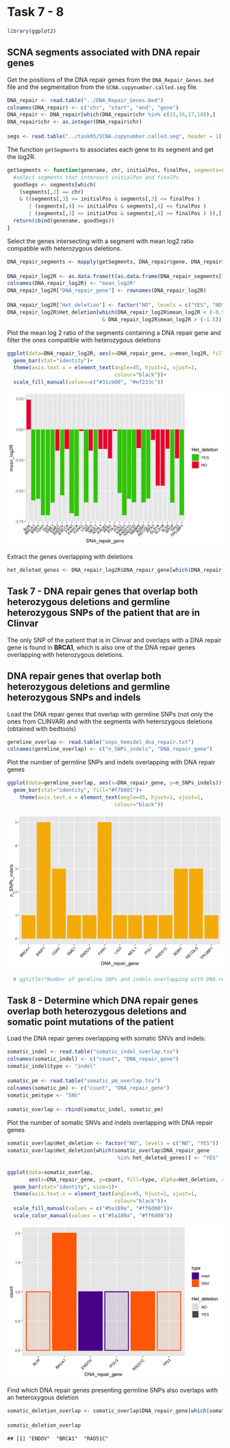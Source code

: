 Task 7 - 8
================

``` r
library(ggplot2)
```

## SCNA segments associated with DNA repair genes

Get the positions of the DNA repair genes from the
`DNA_Repair_Genes.bed` file and the segmentation from the
`SCNA.copynumber.called.seg` file.

``` r
DNA_repair <- read.table("../DNA_Repair_Genes.bed")
colnames(DNA_repair) <- c("chr", "start", "end", "gene")
DNA_repair <- DNA_repair[which(DNA_repair$chr %in% c(15,16,17,18)),]
DNA_repair$chr <- as.integer(DNA_repair$chr)

segs <- read.table("../task05/SCNA.copynumber.called.seg", header = 1)
```

The function `getSegments` to associates each gene to its segment and
get the log2R.

``` r
getSegments <- function(genename, chr, initialPos, finalPos, segments=segs){
  #select segments that intersect initialPos and finalPs
  goodSegs <- segments[which(
    (segments[,2] == chr)
    & ((segments[,3] >= initialPos & segments[,3] <= finalPos )
       | (segments[,4] >= initialPos & segments[,4] <= finalPos )
       | (segments[,3] <= initialPos & segments[,4] >= finalPos ) )),]
  return(cbind(genename, goodSegs))
}
```

Select the genes intersecting with a segment with mean log2 ratio
compatible with heterozygous deletions.

``` r
DNA_repair_segments <- mapply(getSegments, DNA_repair$gene, DNA_repair$chr, DNA_repair$start, DNA_repair$end)

DNA_repair_log2R <- as.data.frame(t(as.data.frame(DNA_repair_segments[7,])))
colnames(DNA_repair_log2R) <- "mean_log2R"
DNA_repair_log2R["DNA_repair_gene"] <- rownames(DNA_repair_log2R)

DNA_repair_log2R["Het_deletion"] <- factor("NO", levels = c("YES", "NO"))
DNA_repair_log2R$Het_deletion[which(DNA_repair_log2R$mean_log2R < (-0.5)
                               & DNA_repair_log2R$mean_log2R > (-1.5))] <- "YES"
```

Plot the mean log 2 ratio of the segments containing a DNA repair gene
and filter the ones compatible with heterozygous deletions

``` r
ggplot(data=DNA_repair_log2R, aes(x=DNA_repair_gene, y=mean_log2R, fill=Het_deletion))+
  geom_bar(stat="identity")+
  theme(axis.text.x = element_text(angle=45, hjust=1, vjust=1, 
                                   colour="black"))+
  scale_fill_manual(values=c("#31cb00", "#ef233c"))
```

![](task07_08_files/figure-gfm/SCNA_DNARepairGenes-1.png)<!-- -->

Extract the genes overlapping with deletions

``` r
het_deleted_genes <- DNA_repair_log2R$DNA_repair_gene[which(DNA_repair_log2R$Het_deletion=="YES")]
```

## Task 7 - DNA repair genes that overlap both heterozygous deletions and germline heterozygous SNPs of the patient that are in Clinvar

The only SNP of the patient that is in Clinvar and overlaps with a DNA
repair gene is found in **BRCA1**, which is also one of the DNA repair
genes overlapping with heterozygous deletions.

## DNA repair genes that overlap both heterozygous deletions and germline heterozygous SNPs and indels

Load the DNA repair genes that overlap with germline SNPs (not only the
ones from CLINVAR) and with the segments with heterozygous deletions
(obtained with bedtools)

``` r
germline_overlap <- read.table("snps_hemidel_dna_repair.txt")
colnames(germline_overlap) <- c("n_SNPs_indels", "DNA_repair_gene")
```

Plot the number of germline SNPs and indels overlapping with DNA repair
genes

``` r
ggplot(data=germline_overlap, aes(x=DNA_repair_gene, y=n_SNPs_indels))+
  geom_bar(stat="identity", fill="#f7b801")+
    theme(axis.text.x = element_text(angle=45, hjust=1, vjust=1, 
                                   colour="black"))
```

![](task07_08_files/figure-gfm/germline_overlap-1.png)<!-- -->

``` r
  # ggtitle("Number of germline SNPs and indels overlapping with DNA repair genes")
```

## Task 8 - Determine which DNA repair genes overlap both heterozygous deletions and somatic point mutations of the patient

Load the DNA repair genes overlapping with somatic SNVs and indels:

``` r
somatic_indel <- read.table("somatic_indel_overlap.tsv")
colnames(somatic_indel) <- c("count", "DNA_repair_gene")
somatic_indel$type <- "indel"

somatic_pm <- read.table("somatic_pm_overlap.tsv")
colnames(somatic_pm) <- c("count", "DNA_repair_gene")
somatic_pm$type <- "SNV"

somatic_overlap <- rbind(somatic_indel, somatic_pm)
```

Plot the number of somatic SNVs and indels overlapping with DNA repair
genes

``` r
somatic_overlap$Het_deletion <- factor("NO", levels = c("NO", "YES"))
somatic_overlap$Het_deletion[which(somatic_overlap$DNA_repair_gene 
                                    %in% het_deleted_genes)] <- "YES"

ggplot(data=somatic_overlap, 
       aes(x=DNA_repair_gene, y=count, fill=type, alpha=Het_deletion, col=type))+
  geom_bar(stat="identity", size=1)+
  theme(axis.text.x = element_text(angle=45, hjust=1, vjust=1, 
                                   colour="black"))+
  scale_fill_manual(values = c("#5a189a", "#ff6d00"))+
  scale_color_manual(values = c("#5a189a", "#ff6d00"))
```

![](task07_08_files/figure-gfm/somatic_overlap-1.png)<!-- -->

Find which DNA repair genes presenting germline SNPs also overlaps with
an heteroxygous deletion

``` r
somatic_deletion_overlap <- somatic_overlap$DNA_repair_gene[which(somatic_overlap$Het_deletion=="YES")]

somatic_deletion_overlap
```

    ## [1] "ENDOV"  "BRCA1"  "RAD51C"
